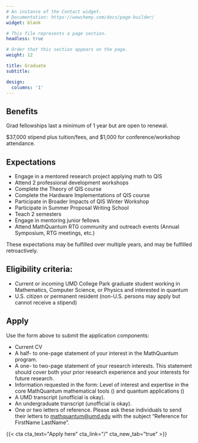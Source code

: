 ```yaml
---
# An instance of the Contact widget.
# Documentation: https://wowchemy.com/docs/page-builder/
widget: blank

# This file represents a page section.
headless: true

# Order that this section appears on the page.
weight: 12

title: Graduate
subtitle:

design:
  columns: '1'
---
```

## Benefits

Grad fellowships last a minimum of 1 year but are open to renewal.

$37,000 stipend plus tuition/fees, and $1,000 for conference/workshop attendance.

## Expectations
- Engage in a mentored research project applying math to QIS
- Attend 2 professional development workshops
- Complete the Theory of QIS course
- Complete the Hardware Implementations of QIS course
- Participate in Broader Impacts of QIS Winter Workshop
- Participate in Summer Proposal Writing School
- Teach 2 semesters
- Engage in mentoring junior fellows
- Attend MathQuantum RTG community and outreach events (Annual Symposium, RTG meetings, etc.)

These expectations may be fulfilled over multiple years, and may be fulfilled retroactively.

## Eligibility criteria:
- Current or incoming UMD College Park graduate student working in Mathematics, Computer Science, or Physics and interested in quantum
- U.S. citizen or permanent resident (non-U.S. persons may apply but cannot receive a stipend)

## Apply
Use the form above to submit the application components:
- Current CV
- A half- to one-page statement of your interest in the MathQuantum program.
- A one- to two-page statement of your research interests. This statement should cover both your prior research experience and your interests for future research.
- Information requested in the form: Level of interest and expertise in the core MathQuantum mathematical tools () and quantum applications ()
- A UMD transcript (unofficial is okay).
- An undergraduate transcript (unofficial is okay).
- One or two letters of reference. Please ask these individuals to send their letters to mathquantum@umd.edu with the subject “Reference for FirstName LastName”.


{{< cta cta_text="Apply here" cta_link="/" cta_new_tab="true" >}}
